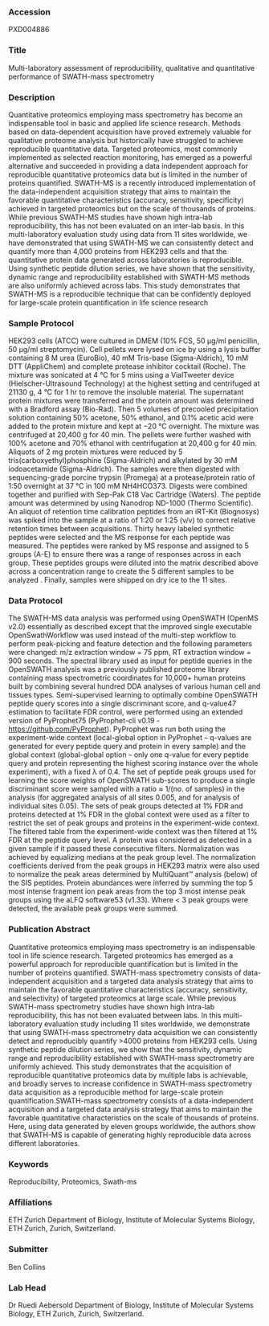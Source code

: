 ### Accession
PXD004886

### Title
Multi-laboratory assessment of reproducibility, qualitative and quantitative performance of SWATH-mass spectrometry

### Description
Quantitative proteomics employing mass spectrometry has become an indispensable tool in basic and applied life science research. Methods based on data-dependent acquisition have proved extremely valuable for qualitative proteome analysis but historically have struggled to achieve reproducible quantitative data. Targeted proteomics, most commonly implemented as selected reaction monitoring, has emerged as a powerful alternative and succeeded in providing a data independent approach for reproducible quantitative proteomics data but is limited in the number of proteins quantified. SWATH-MS is a recently introduced implementation of the data-independent acquisition strategy that aims to maintain the favorable quantitative characteristics (accuracy, sensitivity, specificity) achieved in targeted proteomics but on the scale of thousands of proteins. While previous SWATH-MS studies have shown high intra-lab reproducibility, this has not been evaluated on an inter-lab basis. In this multi-laboratory evaluation study using data from 11 sites worldwide, we have demonstrated that using SWATH-MS we can consistently detect and quantify more than 4,000 proteins from HEK293 cells and that the quantitative protein data generated across laboratories is reproducible. Using synthetic peptide dilution series, we have shown that the sensitivity, dynamic range and reproducibility established with SWATH-MS methods are also uniformly achieved across labs. This study demonstrates that SWATH-MS is a reproducible technique that can be confidently deployed for large-scale protein quantification in life science research

### Sample Protocol
HEK293 cells (ATCC) were cultured in DMEM (10% FCS, 50 μg/ml penicillin, 50 μg/ml streptomycin). Cell pellets were lysed on ice by using a lysis buffer containing 8 M urea (EuroBio), 40 mM Tris-base (Sigma-Aldrich), 10 mM DTT (AppliChem) and complete protease inhibitor cocktail (Roche). The mixture was sonicated at 4 °C for 5 mins using a VialTweeter device (Hielscher-Ultrasound Technology) at the highest setting and centrifuged at 21130 g, 4 °C for 1 hr to remove the insoluble material. The supernatant protein mixtures were transferred and the protein amount was determined with a Bradford assay (Bio-Rad). Then 5 volumes of precooled precipitation solution containing 50% acetone, 50% ethanol, and 0.1% acetic acid were added to the protein mixture and kept at −20 °C overnight. The mixture was centrifuged at 20,400 g for 40 min. The pellets were further washed with 100% acetone and 70% ethanol with centrifugation at 20,400 g for 40 min. Aliquots of 2 mg protein mixtures were reduced by 5 tris(carboxyethyl)phosphine (Sigma-Aldrich) and alkylated by 30 mM iodoacetamide (Sigma-Aldrich). The samples were then digested with sequencing-grade porcine trypsin (Promega) at a protease/protein ratio of 1:50 overnight at 37 °C in 100 mM NH4HCO373. Digests were combined together and purified with Sep-Pak C18 Vac Cartridge (Waters). The peptide amount was determined by using Nanodrop ND-1000 (Thermo Scientific). An aliquot of retention time calibration peptides from an iRT-Kit (Biognosys) was spiked into the sample at a ratio of 1:20 or 1:25 (v/v) to correct relative retention times between acquisitions. Thirty heavy labeled synthetic peptides were selected and the MS response for each peptide was measured. The peptides were ranked by MS response and assigned to 5 groups (A-E) to ensure there was a range of responses across in each group. These peptides groups were diluted into the matrix described above across a concentration range to create the 5 different samples to be analyzed . Finally, samples were shipped on dry ice to the 11 sites.

### Data Protocol
The SWATH-MS data analysis was performed using OpenSWATH (OpenMS v2.0) essentially as described except that the improved single executable OpenSwathWorkflow was used instead of the multi-step workflow to perform peak-picking and feature detection and the following parameters were changed: m/z extraction window = 75 ppm, RT extraction window = 900 seconds. The spectral library used as input for peptide queries in the OpenSWATH analysis was a previously published proteome library containing mass spectrometric coordinates for 10,000+ human proteins built by combining several hundred DDA analyses of various human cell and tissues types. Semi-supervised learning to optimally combine OpenSWATH peptide query scores into a single discriminant score, and q-value47 estimation to facilitate FDR control, were performed using an extended version of PyProphet75 (PyProphet-cli v0.19 - https://github.com/PyProphet). PyProphet was run both using the experiment-wide context (local-global option in PyProphet – q-values are generated for every peptide query and protein in every sample) and the global context (global-global option – only one q-value for every peptide query and protein representing the highest scoring instance over the whole experiment), with a fixed λ of 0.4. The set of peptide peak groups used for learning the score weights of OpenSWATH sub-scores to produce a single discriminant score were sampled with a ratio ≈ 1/(no. of samples) in the analysis (for aggregated analysis of all sites 0.005, and for analysis of individual sites 0.05). The sets of peak groups detected at 1% FDR and proteins detected at 1% FDR in the global context were used as a filter to restrict the set of peak groups and proteins in the experiment-wide context. The filtered table from the experiment-wide context was then filtered at 1% FDR at the peptide query level. A protein was considered as detected in a given sample if it passed these consecutive filters.  Normalization was achieved by equalizing medians at the peak group level. The normalization coefficients derived from the peak groups in HEK293 matrix were also used to normalize the peak areas determined by MultiQuant™ analysis (below) of the SIS peptides. Protein abundances were inferred by summing the top 5 most intense fragment ion peak areas from the top 3 most intense peak groups using the aLFQ software53 (v1.33). Where < 3 peak groups were detected, the available peak groups were summed.

### Publication Abstract
Quantitative proteomics employing mass spectrometry is an indispensable tool in life science research. Targeted proteomics has emerged as a powerful approach for reproducible quantification but is limited in the number of proteins quantified. SWATH-mass spectrometry consists of data-independent acquisition and a targeted data analysis strategy that aims to maintain the favorable quantitative characteristics (accuracy, sensitivity, and selectivity) of targeted proteomics at large scale. While previous SWATH-mass spectrometry studies have shown high intra-lab reproducibility, this has not been evaluated between labs. In this multi-laboratory evaluation study including 11 sites worldwide, we demonstrate that using SWATH-mass spectrometry data acquisition we can consistently detect and reproducibly quantify &gt;4000 proteins from HEK293 cells. Using synthetic peptide dilution series, we show that the sensitivity, dynamic range and reproducibility established with SWATH-mass spectrometry are uniformly achieved. This study demonstrates that the acquisition of reproducible quantitative proteomics data by multiple labs is achievable, and broadly serves to increase confidence in SWATH-mass spectrometry data acquisition as a reproducible method for large-scale protein quantification.SWATH-mass spectrometry consists of a data-independent acquisition and a targeted data analysis strategy that aims to maintain the favorable quantitative characteristics on the scale of thousands of proteins. Here, using data generated by eleven groups worldwide, the authors show that SWATH-MS is capable of generating highly reproducible data across different laboratories.

### Keywords
Reproducibility, Proteomics, Swath-ms

### Affiliations
ETH Zurich
Department of Biology, Institute of Molecular Systems Biology, ETH Zurich, Zurich, Switzerland.

### Submitter
Ben Collins

### Lab Head
Dr Ruedi Aebersold
Department of Biology, Institute of Molecular Systems Biology, ETH Zurich, Zurich, Switzerland.


